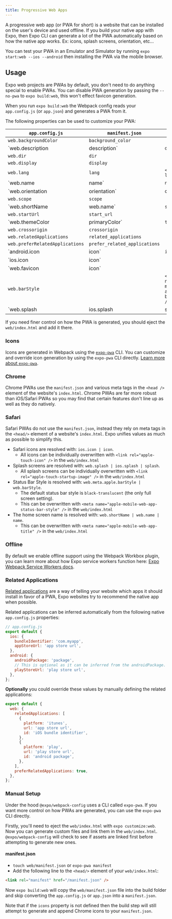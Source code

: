 ```yaml
---
title: Progressive Web Apps
---
```


A progressive web app (or PWA for short) is a website that can be installed on the user's device and used offline. If you build your native app with Expo, then Expo CLI can generate a lot of the PWA automatically based on how the native app works. Ex: icons, splash screens, orientation, etc...

You can test your PWA in an Emulator and Simulator by running `expo start:web --ios --android` then installing the PWA via the mobile browser.

## Usage

Expo web projects are PWAs by default, you don't need to do anything special to enable PWAs. You can disable PWA generation by passing the `--no-pwa` to `expo build:web`, this won't effect favicon generation.

When you run `expo build:web` the Webpack config reads your `app.config.js` (or `app.json`) and generates a PWA from it.

The following properties can be used to customize your PWA:

| `app.config.js`                    | `manifest.json`               | `index.html`                                            |
| ---------------------------------- | ----------------------------- | ------------------------------------------------------- |
| `web.backgroundColor`              | `background_color`            |                                                         |
| `web.description | description`    | `description`                 | `<meta name="description" />`                           |
| `web.dir`                          | `dir`                         |                                                         |
| `web.display`                      | `display`                     |                                                         |
| `web.lang`                         | `lang`                        | `<html lang="">`                                        |
| `web.name | name`                  | `name`                        | `<title />`                                             |
| `web.orientation | orientation`    | `orientation`                 |                                                         |
| `web.scope`                        | `scope`                       |                                                         |
| `web.shortName | web.name`         | `short_name`                  | `<meta name="apple-mobile-web-app-title"/>`             |
| `web.startUrl`                     | `start_url`                   |                                                         |
| `web.themeColor | primaryColor`    | `theme_color`                 | `<meta name="theme-color" />`                           |
| `web.crossorigin`                  | `crossorigin`                 |                                                         |
| `web.relatedApplications`          | `related_applications`        |                                                         |
| `web.preferRelatedApplications`    | `prefer_related_applications` |                                                         |
| `android.icon | icon`              | `icons`                       |                                                         |
| `ios.icon | icon`                  |                               | `<link rel="apple-touch-icon" >`                        |
| `web.favicon | icon`               |                               | `<link rel="shortcut icon" >`                           |
| `web.barStyle`                     |                               | `<meta name="apple-mobile-web-app-status-bar-style" />` |
| `web.splash | ios.splash | splash` |                               | `<link rel="apple-touch-startup-image" >`               |

If you need finer control on how the PWA is generated, you should eject the `web/index.html` and add it there.

### Icons

Icons are generated in Webpack using the [`expo-pwa`][expo-pwa] CLI. You can customize and override icon generation by using the `expo-pwa` CLI directly. [Learn more about `expo-pwa`][expo-pwa].

[expo-pwa]: https://github.com/expo/expo-cli/tree/master/packages/pwa

### Chrome

Chrome PWAs use the `manifest.json` and various meta tags in the `<head />` element of the website's `index.html`. Chrome PWAs are far more robust than iOS/Safari PWAs so you may find that certain features don't line up as well as they do natively.

### Safari

Safari PWAs do not use the `manifest.json`, instead they rely on meta tags in the `<head/>` element of a website's `index.html`. Expo unifies values as much as possible to simplify this.

- Safari icons are resolved with: `ios.icon | icon`.
  - All icons can be individually overwritten with `<link rel="apple-touch-icon" />` in the `web/index.html`
- Splash screens are resolved with: `web.splash | ios.splash | splash`.
  - All splash screens can be individually overwritten with `<link rel="apple-touch-startup-image" />` in the `web/index.html`
- Status Bar Style is resolved with: `web.meta.apple.barStyle | web.barStyle`.
  - The default status bar style is `black-translucent` (the only full screen setting).
  - This can be overwritten with `<meta name="apple-mobile-web-app-status-bar-style" />` in the `web/index.html`
- The home screen name is resolved with: `web.shortName | web.name | name`.
  - This can be overwritten with `<meta name="apple-mobile-web-app-title" />` in the `web/index.html`

### Offline

By default we enable offline support using the Webpack Workbox plugin, you can learn more about how Expo service workers function here: [Expo Webpack Service Workers docs](https://github.com/expo/expo-cli/tree/master/packages/webpack-config#service-workers).

### Related Applications

[Related applications](https://developer.mozilla.org/en-US/docs/Web/Manifest#related_applications) are a way of telling your website which apps it should install in favor of a PWA, Expo websites try to recommend the native app when possible.

Related applications can be inferred automatically from the following native `app.config.js` properties:

```js
// app.config.js
export default {
  ios: {
    bundleIdentifier: 'com.myapp',
    appStoreUrl: 'app store url',
  },
  android: {
    androidPackage: 'package',
    // This is optional as it can be inferred from the androidPackage.
    playStoreUrl: 'play store url',
  },
};
```

**Optionally** you could override these values by manually defining the related applications:

```js
export default {
  web: {
    relatedApplications: [
      {
        platform: 'itunes',
        url: 'app store url',
        id: 'iOS bundle identifier',
      },
      {
        platform: 'play',
        url: 'play store url',
        id: 'android package',
      },
    ],
    preferRelatedApplications: true,
  },
};
```

### Manual Setup

Under the hood `@expo/webpack-config` uses a CLI called `expo-pwa`. If you want more control on how PWAs are generated, you can use the `expo-pwa` CLI directly.

Firstly, you'll need to eject the `web/index.html` with `expo customize:web`. Now you can generate custom files and link them in the `web/index.html`. `@expo/webpack-config` will check to see if assets are linked first before attempting to generate new ones.

#### manifest.json

- `touch web/manifest.json` or `expo-pwa manifest`
- Add the following line to the `<head/>` element of your `web/index.html`:

```html
<link rel="manifest" href="/manifest.json" />
```

Now `expo build:web` will copy the `web/manifest.json` file into the build folder and skip converting the `app.config.js` or `app.json` into a `manifest.json`.

Note that if the `icons` property is not defined then the build step will still attempt to generate and append Chrome icons to your `manifest.json`.

